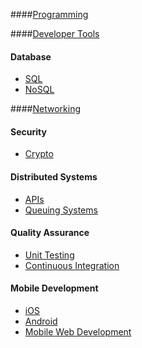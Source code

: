 ####[Programming](technology/programming/programming.md)

####[Developer Tools](technology/developer-tools/developer-tools.md)

#### Database

- [SQL](technology/database/sql.md)
- [NoSQL](technology/database/nosql.md)

####[Networking](technology/networking/networking.md)

#### Security

- [Crypto](technology/security/crypto.md)

#### Distributed Systems

- [APIs](technology/distributed-systems/apis.md)
- [Queuing Systems](technology/distributed-systems/queuing-systems.md)

#### Quality Assurance

- [Unit Testing](technology/quality-assurance/unit-testing.md)
- [Continuous Integration](technology/quality-assurance/continuous-integration.md)

#### Mobile Development

- [iOS](technology/mobile-development/ios.md)
- [Android](technology/mobile-development/android.md)
- [Mobile Web Development](technology/mobile-development/mobile-web.md)